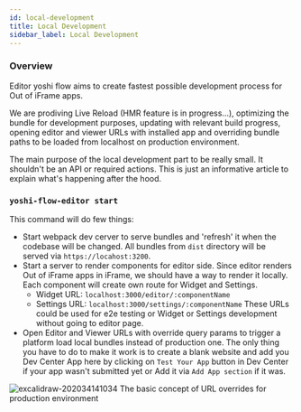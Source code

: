 ```yaml
---
id: local-development
title: Local Development
sidebar_label: Local Development
---
```


### Overview
Editor yoshi flow aims to create fastest possible development process for Out of iFrame apps.

We are prodiving Live Reload (HMR feature is in progress...), optimizing the bundle for development purposes, updating with relevant build progress, opening editor and viewer URLs with installed app and overriding bundle paths to be loaded from localhost on production environment.

The main purpose of the local development part to be really small. It shouldn't be an API or required actions. This is just an informative article to explain what's happening after the hood.

### `yoshi-flow-editor start`
This command will do few things:
- Start webpack dev cerver to serve bundles and 'refresh' it when the codebase will be changed. All bundles from `dist` directory will be served via `https://locahost:3200`.
- Start a server to render components for editor side. Since editor renders Out of iFrame apps in iFrame, we should have a way to render it locally. Each component will create own route for Widget and Settings.
     - Widget URL: `localhost:3000/editor/:componentName`
     - Settings URL: `localhost:3000/settings/:componentName`
These URLs could be used for e2e testing or Widget or Settings development without going to editor page.
- Open Editor and Viewer URLs with override query params to trigger a platform load local bundles instead of production one. The only thing you have to do to make it work is to create a blank website and add you Dev Center App here by clicking on `Test Your App` button in Dev Center if your app wasn't submitted yet or Add it via `Add App section` if it was.

![excalidraw-202034141034](https://user-images.githubusercontent.com/1521229/81549570-9c472e00-9387-11ea-846f-d1d0550e3357.png)
The basic concept of URL overrides for production environment